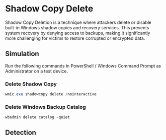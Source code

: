 # Shadow Copy Delete

Shadow Copy Deletion is a technique where attackers delete or disable built-in Windows shadow copies and recovery services. This prevents system recovery by denying access to backups, making it significantly more challenging for victims to restore corrupted or encrypted data.

## Simulation

Run the following commands in PowerShell / Windows Command Prompt as Administrator on a test device.

### Delete Shadow Copy

```powershell
wmic.exe shadowcopy delete /nointeractive
```

### Delete Windows Backup Catalog

```powershell
wbadmin delete catalog -quiet
```

## Detection
